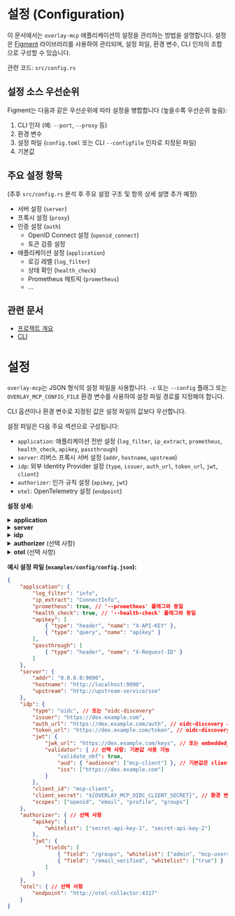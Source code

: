 # 설정 (Configuration)

이 문서에서는 `overlay-mcp` 애플리케이션의 설정을 관리하는 방법을 설명합니다. 설정은 [Figment](https://github.com/SergioBenitez/Figment) 라이브러리를 사용하여 관리되며, 설정 파일, 환경 변수, CLI 인자의 조합으로 구성할 수 있습니다.

관련 코드: `src/config.rs`

## 설정 소스 우선순위

Figment는 다음과 같은 우선순위에 따라 설정을 병합합니다 (높을수록 우선순위 높음):

1.  CLI 인자 (예: `--port`, `--proxy` 등)
2.  환경 변수
3.  설정 파일 (`config.toml` 또는 CLI `--configfile` 인자로 지정된 파일)
4.  기본값

## 주요 설정 항목

(추후 `src/config.rs` 분석 후 주요 설정 구조 및 항목 상세 설명 추가 예정)

*   서버 설정 (`server`)
*   프록시 설정 (`proxy`)
*   인증 설정 (`auth`)
    *   OpenID Connect 설정 (`openid_connect`)
    *   토큰 검증 설정
*   애플리케이션 설정 (`application`)
    *   로깅 레벨 (`log_filter`)
    *   상태 확인 (`health_check`)
    *   Prometheus 메트릭 (`prometheus`)
    *   ...

## 관련 문서

*   [프로젝트 개요](./overview.md)
*   [CLI](./cli.md)

# 설정

`overlay-mcp`는 JSON 형식의 설정 파일을 사용합니다. `-c` 또는 `--config` 플래그 또는 `OVERLAY_MCP_CONFIG_FILE` 환경 변수를 사용하여 설정 파일 경로를 지정해야 합니다.

CLI 옵션이나 환경 변수로 지정된 값은 설정 파일의 값보다 우선합니다.

설정 파일은 다음 주요 섹션으로 구성됩니다:

*   `application`: 애플리케이션 전반 설정 (`log_filter`, `ip_extract`, `prometheus`, `health_check`, `apikey`, `passthrough`)
*   `server`: 리버스 프록시 서버 설정 (`addr`, `hostname`, `upstream`)
*   `idp`: 외부 Identity Provider 설정 (`type`, `issuer`, `auth_url`, `token_url`, `jwt`, `client`)
*   `authorizer`: 인가 규칙 설정 (`apikey`, `jwt`)
*   `otel`: OpenTelemetry 설정 (`endpoint`)

**설정 상세:**

<details>
<summary><b>application</b></summary>

*   `log_filter` (문자열, 선택 사항): 로그 필터 설정. `tracing_subscriber::EnvFilter` 형식을 따릅니다. (예: "info", "overlay_mcp=debug,tower_http=trace"). CLI `--log-filter` 또는 환경 변수 `OVERLAY_MCP_LOG_FILTER`로 덮어쓸 수 있습니다. (기본값: "warn")
*   `ip_extract` (문자열, 선택 사항): 클라이언트 IP 추출 방법. `axum_client_ip::ClientIpSource` 설정을 따릅니다. (예: "ConnectInfo", "RightmostXForwardedFor", "Header("X-Real-IP")")
*   `prometheus` (불리언, 기본값: `false`): Prometheus 메트릭 엔드포인트 (`/metrics`) 활성화 여부. CLI `--prometheus` 또는 환경 변수 `OVERLAY_MCP_PROMETHEUS`로 덮어쓸 수 있습니다.
*   `health_check` (불리언, 기본값: `false`): 상태 확인 엔드포인트 (`/health`) 활성화 여부. CLI `--health-check` 또는 환경 변수 `OVERLAY_MCP_HEALTH_CHECK`로 덮어쓸 수 있습니다.
*   `apikey` (객체 배열 또는 단일 객체, 기본값: `[]`): API 키를 추출할 위치 정의. 각 객체는 `type` ("header", "query", "cookie")과 `name` (헤더, 쿼리 파라미터, 쿠키 이름)을 가집니다.
*   `passthrough` (객체 배열 또는 단일 객체, 기본값: `[]`): 업스트림 요청에 전달할 HTTP 컴포넌트 정의. 각 객체는 `type` ("header", "query", "cookie"), `name`, `rename` (선택 사항)을 가집니다.

</details>

<details>
<summary><b>server</b></summary>

*   `addr` (문자열): `overlay-mcp`가 바인딩할 소켓 주소 (예: "0.0.0.0:9090"). CLI `--host` 또는 환경 변수 `OVERLAY_MCP_SERVER_HOST`로 덮어쓸 수 있습니다.
*   `hostname` (문자열): 외부에서 접근 가능한 `overlay-mcp`의 기본 URL (예: "http://localhost:9090"). OIDC 리다이렉션 등에 사용됩니다. CLI `--hostname` 또는 환경 변수 `OVERLAY_MCP_SERVER_HOSTNAME`으로 덮어쓸 수 있습니다.
*   `upstream` (문자열): 프록시할 업스트림 MCP SSE 서버의 URL. CLI `--upstream` 또는 환경 변수 `OVERLAY_MCP_SERVER_UPSTREAM`으로 덮어쓸 수 있습니다.

</details>

<details>
<summary><b>idp</b></summary>

*   `type` (문자열): Identity Provider 타입. `"oidc"`, `"oidc-discovery"`, `"oauth2"` 중 하나를 선택합니다.
*   **`oidc` / `oauth2` 타입 공통:**
    *   `issuer` (문자열): IdP의 Issuer URL.
    *   `auth_url` (문자열): Authorization Endpoint URL.
    *   `token_url` (문자열): Token Endpoint URL.
    *   `jwt` (객체): JWT 검증 설정.
        *   `jwk` (객체): JWK Set 직접 포함.
        *   `jwk_url` (문자열): JWK Set URL.
        *   `validator` (객체, 선택 사항): JWT 유효성 검증 규칙 설정 (`required_spec_claims`, `leeway`, `validate_exp`, `validate_nbf`, `aud`, `iss`). `src/config.rs`의 `JwtValidatorConfig` 참조.
    *   `client` (객체): OAuth 클라이언트 설정.
        *   `client_id` (문자열): Client ID. CLI `--oidc-client-id` 또는 환경 변수 `OVERLAY_MCP_OIDC_CLIENT_ID`로 덮어쓸 수 있습니다.
        *   `client_secret` (문자열): Client Secret. 환경 변수 `OVERLAY_MCP_OIDC_CLIENT_SECRET`로 설정하는 것을 권장합니다.
        *   `scopes` (문자열 배열): 요청할 OAuth 스코프. CLI `--oidc-scopes` 또는 환경 변수 `OVERLAY_MCP_OIDC_SCOPE`로 덮어쓸 수 있습니다 (쉼표로 구분).
*   **`oidc-discovery` 타입:**
    *   `issuer` (문자열): IdP의 Issuer URL. `.well-known/openid-configuration` 엔드포인트를 통해 나머지 정보를 자동으로 가져옵니다. CLI `--oidc-issuer` 또는 환경 변수 `OVERLAY_MCP_OIDC_ISSUER`로 덮어쓸 수 있습니다.
    *   `jwt` (객체, 선택 사항): JWT 유효성 검증 규칙 설정 (`validator`).
    *   `client` (객체): OAuth 클라이언트 설정 (`client_id`, `client_secret`, `scopes`).

</details>

<details>
<summary><b>authorizer</b> (선택 사항)</summary>

인가 규칙을 정의합니다. `apikey` 또는 `jwt` 중 하나 또는 둘 다 설정할 수 있습니다.

*   `apikey` (객체):
    *   `whitelist` (문자열 배열): 허용할 API 키 목록.
*   `jwt` (객체):
    *   `fields` (객체 배열): JWT 클레임 기반 인가 규칙 배열 (AND 조건).
        *   `field` (문자열): 검사할 JWT 클레임 경로 (JSON Pointer 형식, 예: "/email").
        *   `whitelist` (문자열 배열): 해당 클레임에 허용되는 값 목록.

</details>

<details>
<summary><b>otel</b> (선택 사항)</summary>

OpenTelemetry 설정을 정의합니다.

*   `endpoint` (문자열): OpenTelemetry Collector 엔드포인트 URL. CLI `--otel-endpoint` 또는 환경 변수 `OVERLAY_MCP_OTEL_ENDPOINT`로 덮어쓸 수 있습니다.

</details>

**예시 설정 파일 (`examples/config/config.json`):**

```json
{
    "application": {
        "log_filter": "info",
        "ip_extract": "ConnectInfo",
        "prometheus": true, // '--prometheus' 플래그와 동일
        "health_check": true, // '--health-check' 플래그와 동일
        "apikey": [
            { "type": "header", "name": "X-API-KEY" },
            { "type": "query", "name": "apikey" }
        ],
        "passthrough": [
            { "type": "header", "name": "X-Request-ID" }
        ]
    },
    "server": {
        "addr": "0.0.0.0:9090",
        "hostname": "http://localhost:9090",
        "upstream": "http://upstream-service/sse"
    },
    "idp": {
        "type": "oidc", // 또는 "oidc-discovery"
        "issuer": "https://dex.example.com",
        "auth_url": "https://dex.example.com/auth", // oidc-discovery 시 불필요
        "token_url": "https://dex.example.com/token", // oidc-discovery 시 불필요
        "jwt": {
            "jwk_url": "https://dex.example.com/keys", // 또는 embedded_jwk 사용
            "validator": { // 선택 사항: 기본값 사용 가능
                "validate_nbf": true,
                "aud": { "audience": ["mcp-client"] }, // 기본값은 client_id 사용
                "iss": ["https://dex.example.com"]
            }
        },
        "client_id": "mcp-client",
        "client_secret": "${OVERLAY_MCP_OIDC_CLIENT_SECRET}", // 환경 변수 사용 권장
        "scopes": ["openid", "email", "profile", "groups"]
    },
    "authorizer": { // 선택 사항
        "apikey": {
            "whitelist": ["secret-api-key-1", "secret-api-key-2"]
        },
        "jwt": {
            "fields": [
                { "field": "/groups", "whitelist": ["admin", "mcp-users"] },
                { "field": "/email_verified", "whitelist": ["true"] }
            ]
        }
    },
    "otel": { // 선택 사항
        "endpoint": "http://otel-collector:4317"
    }
} 